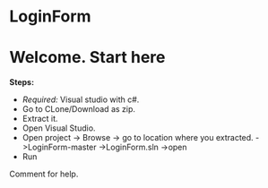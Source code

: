 # LoginForm
<h1>Welcome. Start here</h1>
<strong>Steps:</strong>
<ul>
  <li><em>Required:</em> Visual studio with c#.</li>
  <li>Go to CLone/Download as zip.</li>
  <li>Extract it.</li>
  <li>Open Visual Studio.</li>
  <li>Open project -> Browse -> go to location where you extracted. ->LoginForm-master ->LoginForm.sln ->open </li>
  <li>Run</li>
  
 </ul>
 
 <p>Comment for help.</p>
